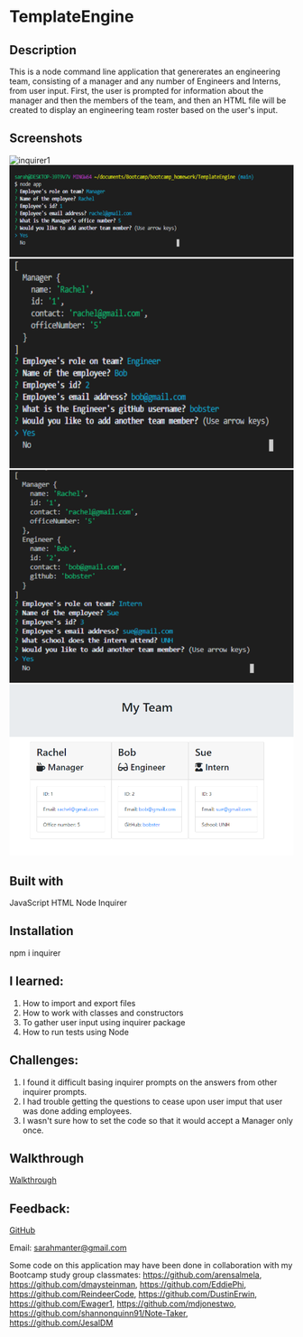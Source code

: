 # TemplateEngine

## Description

This is a node command line application that genererates an engineering team, consisting of a manager and any number of Engineers and Interns, from user input. First, the user is prompted for information about the manager and then the members of the team, and then an HTML file will be created to display an engineering team roster based on the user's input.

## Screenshots

![inquirer1](.Assets/inquirer1.png)
![inquirer2](./Assets/inquirer2.png)
![inquirer3](./Assets/inquirer3.png)
![inquirer4](./Assets/inquirer4.png)
![team_html](./Assets/html.png)

## Built with

JavaScript
HTML
Node
Inquirer

## Installation

npm i inquirer

## I learned:

1. How to import and export files
2. How to work with classes and constructors
3. To gather user input using inquirer package
4. How to run tests using Node

## Challenges:

1. I found it difficult basing inquirer prompts on the answers from other inquirer prompts.
2. I had trouble getting the questions to cease upon user imput that user was done adding employees.
3. I wasn't sure how to set the code so that it would accept a Manager only once.

## Walkthrough

[Walkthrough](https://drive.google.com/file/d/1IEas37dbttkwXx4PKBOYWPbXMqX7nlZ5/view)

## Feedback:

[GitHub](https://github.com/smanter82)

Email: sarahmanter@gmail.com

Some code on this application may have been done in collaboration with my Bootcamp study group classmates: https://github.com/arensalmela, https://github.com/dmaysteinman, https://github.com/EddiePhi, https://github.com/ReindeerCode, https://github.com/DustinErwin, https://github.com/Ewager1, https://github.com/mdjonestwo, https://github.com/shannonquinn91/Note-Taker, https://github.com/JesalDM
